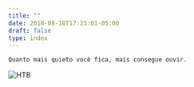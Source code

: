 ```yaml
---
title: ""
date: 2018-08-18T17:23:01-05:00
draft: false
type: index
---
```


```sh
Quanto mais quieto você fica, mais consegue ouvir.
```
![HTB](/desec3.png)
